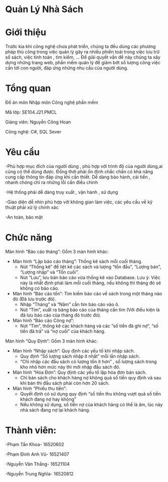 # Quản Lý Nhà Sách
# Giới thiệu
Trước kia khi công nghệ chưa phát triển, chúng ta đều dùng các phương pháp thủ công trong việc quản lý gây ra nhiều phiền toái trong việc lưu trữ sổ sách, việc tính toán , tìm kiếm, ... Để giải quyết vấn đề này chúng ta xây dựng những trang web, phần mềm quản lý để giảm bớt số lượng công việc cần tới con người, đáp ứng những nhu cầu của người dùng.

# Tổng quan
Đồ án môn Nhập môn Công nghệ phần mềm

Mã lớp: SE104.J21.PMCL

Giảng viên: Nguyễn Công Hoan

Công nghệ: C#, SQL Sever
# Yêu cầu
-Phù hợp mục đích của người dùng , phù hợp với trình độ của người dùng,ai cũng có thể dùng được. Đồng thời phải ổn định chắc chắn có khả năng cung cấp thông tin đáp ứng khi cần thiết. Dễ dàng bảo hành, cải tiến , nhanh chóng chỉ ra những lỗi cần điều chỉnh

-Hệ thống phải dễ dàng truy xuất , vận hành , sử dụng

-Giao diện dễ nhìn phù hợp với không gian làm việc, các yêu cầu về kỹ thuật phải xử lý chính xác

-An toàn, bảo mật

# Chức năng
Màn hình “Báo cáo tháng”: Gồm 3 màn hình khác:
  * Màn hình “Lập báo cáo tháng”: Thống kê sách mỗi cuối tháng.
    - Nút “Thống kê” để liệt kê các sách và lượng “tồn đầu”, “Lượng bán”, “Lượng nhập” và “Tồn cuối”.
    - Nút “Lưu”, lưu bản báo cáo vừa thống kê vào Database. Lưu ý: Việc này là nhất định phải làm mỗi cuối tháng, nếu không thì tháng đó       sẽ không có báo cáo.
  * Màn hình “Báo cáo tồn”: Tìm kiếm báo cáo về sách trong một tháng nào đó (Đã lưu trước đó).
    - Nhập “Tháng” và “Năm” cần tìm báo cáo vào ô.
    - Nút “Tìm”, xuất ra bảng báo cáo của tháng cần tìm (Với điều kiện là đã lưu báo cáo của tháng đó trước đó).
  * Màn hình “Báo cáo Công nợ”: 
    - Nút “Tìm”, thống kê các khách hàng và các “số tiền đã ghi nợ”, “số tiền đã trả” và “nợ cuối” của khách hàng.

Màn hình “Quy Định”: Gồm 3 màn hình khác:
  * Màn hình “Nhập sách”: Quy định các yếu tố khi nhập sách.
    - Quy định “Số lượng sách nhập ít nhất” mỗi lần nhập sách.
    - “Chỉ nhập các đầu sách có lượng tồn ít hơn” , số lượng sách trong kho nhỏ hơn mức này thì mới nhập đầu sách đó.
  * Màn hình “Hóa Đơn”: Quy định các yếu tố lập hóa đơn bán sách.
    - Chỉ bán sách cho khách hàng nợ không quá số tiền quy định và sau khi bán thì đầu sách phải còn hơn 20 sách.
  * Màn hình “Phiếu thu tiền”: 
    - Quyết định có sử dụng quy định “số tiền thu không vượt quá số tiền khách đang nợ hay không”
    - Nếu không sử dụng, số tiền nợ của khách hàng có thể là âm, lúc này nhà sách đang nợ lại khách hàng.

# Thành viên:
-Phạm Tấn Khoa- 16520602

-Phạm Đình Anh Vũ- 16521407

-Nguyễn Văn Thắng- 16521104

-Nguyễn Trung Nghĩa- 16520812
